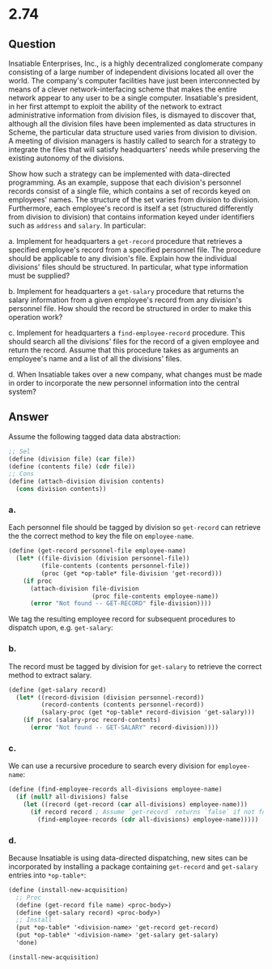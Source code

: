 # 2.74

## Question

Insatiable Enterprises, Inc., is a highly decentralized conglomerate company consisting of a large number of independent divisions located all over the world. The company's computer facilities have just been interconnected by means of a clever network-interfacing scheme that makes the entire network appear to any user to be a single computer. Insatiable's president, in her first attempt to exploit the ability of the network to extract administrative information from division files, is dismayed to discover that, although all the division files have been implemented as data structures in Scheme, the particular data structure used varies from division to division. A meeting of division managers is hastily called to search for a strategy to integrate the files that will satisfy headquarters' needs while preserving the existing autonomy of the divisions.

Show how such a strategy can be implemented with data-directed programming. As an example, suppose that each division's personnel records consist of a single file, which contains a set of records keyed on employees' names. The structure of the set varies from division to division. Furthermore, each employee's record is itself a set (structured differently from division to division) that contains information keyed under identifiers such as `address` and `salary`. In particular:

a.  Implement for headquarters a `get-record` procedure that retrieves a specified employee's record from a specified personnel file. The procedure should be applicable to any division's file. Explain how the individual divisions' files should be structured. In particular, what type information must be supplied?

b.  Implement for headquarters a `get-salary` procedure that returns the salary information from a given employee's record from any division's personnel file. How should the record be structured in order to make this operation work?

c.  Implement for headquarters a `find-employee-record` procedure. This should search all the divisions' files for the record of a given employee and return the record. Assume that this procedure takes as arguments an employee's name and a list of all the divisions' files.

d.  When Insatiable takes over a new company, what changes must be made in order to incorporate the new personnel information into the central system?

## Answer

Assume the following tagged data data abstraction:

```scheme
;; Sel
(define (division file) (car file))
(define (contents file) (cdr file))
;; Cons
(define (attach-division division contents)
  (cons division contents))
```

### a.

Each personnel file should be tagged by division so `get-record` can retrieve the the correct method to key the file on `employee-name`.

```scheme
(define (get-record personnel-file employee-name)
  (let* ((file-division (division personnel-file))
         (file-contents (contents personnel-file))
         (proc (get *op-table* file-division 'get-record)))
    (if proc
      (attach-division file-division
                       (proc file-contents employee-name))
      (error "Not found -- GET-RECORD" file-division))))
```

We tag the resulting employee record for subsequent procedures to dispatch upon, e.g. `get-salary`:

### b.

The record must be tagged by division for `get-salary` to retrieve the correct method to extract salary.

```scheme
(define (get-salary record)
  (let* ((record-division (division personnel-record))
         (record-contents (contents personnel-record))
         (salary-proc (get *op-table* record-division 'get-salary)))
    (if proc (salary-proc record-contents)
      (error "Not found -- GET-SALARY" record-division))))
```

### c.

We can use a recursive procedure to search every division for `employee-name`:

```scheme
(define (find-employee-records all-divisions employee-name)
  (if (null? all-divisions) false
    (let ((record (get-record (car all-divisions) employee-name)))
      (if record record ; Assume `get-record` returns `false` if not found
        (find-employee-records (cdr all-divisions) employee-name)))))
```

### d.

Because Insatiable is using data-directed dispatching, new sites can be incorporated by installing a package containing `get-record` and `get-salary` entries into `*op-table*`:

```scheme
(define (install-new-acquisition)
  ;; Proc
  (define (get-record file name) <proc-body>)
  (define (get-salary record) <proc-body>)
  ;; Install
  (put *op-table* '<division-name> 'get-record get-record)
  (put *op-table* '<division-name> 'get-salary get-salary)
  'done)

(install-new-acquisition)
```
